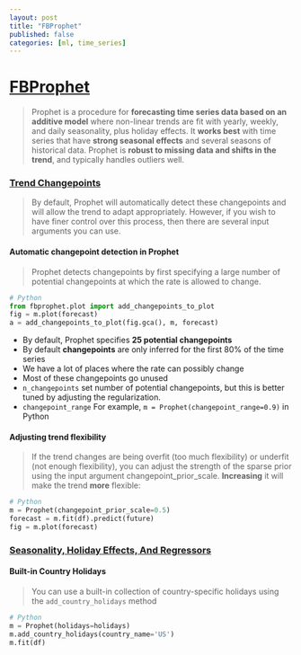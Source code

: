 ```yaml
---
layout: post
title: "FBProphet"
published: false
categories: [ml, time_series]
---
```

# [FBProphet](https://facebook.github.io/prophet/)
> Prophet is a procedure for **forecasting time series data based on an additive model** where non-linear trends are fit with yearly, weekly, and daily seasonality, plus holiday effects. It **works best** with time series that have **strong seasonal effects** and several seasons of historical data. Prophet is **robust to missing data and shifts in the trend**, and typically handles outliers well.



### [Trend Changepoints](https://facebook.github.io/prophet/docs/trend_changepoints.html)
> By default, Prophet will automatically detect these changepoints and will allow the trend to adapt appropriately.
However, if you wish to have finer control over this process, then there are several input arguments you can use.

#### Automatic changepoint detection in Prophet
> Prophet detects changepoints by first specifying a large number of potential changepoints at which the rate is allowed to change.

```Python
# Python
from fbprophet.plot import add_changepoints_to_plot
fig = m.plot(forecast)
a = add_changepoints_to_plot(fig.gca(), m, forecast)
```

* By default, Prophet specifies **25 potential changepoints**
* By default **changepoints** are only inferred for the first 80% of the time series
* We have a lot of places where the rate can possibly change
* Most of these changepoints go unused
* `n_changepoints`  set number of potential changepoints, but this is better tuned by adjusting the regularization.
* `changepoint_range`   For example, `m = Prophet(changepoint_range=0.9)` in Python

#### Adjusting trend flexibility
> If the trend changes are being overfit (too much flexibility) or underfit (not enough flexibility), you can adjust the strength of the sparse prior using the input argument changepoint_prior_scale. **Increasing** it will make the trend **more** flexible:

```Python
# Python
m = Prophet(changepoint_prior_scale=0.5)
forecast = m.fit(df).predict(future)
fig = m.plot(forecast)
```

### [Seasonality, Holiday Effects, And Regressors](https://facebook.github.io/prophet/docs/seasonality,_holiday_effects,_and_regressors.html)

#### Built-in Country Holidays
> You can use a built-in collection of country-specific holidays using the `add_country_holidays` method

```Python
# Python
m = Prophet(holidays=holidays)
m.add_country_holidays(country_name='US')
m.fit(df)
```
